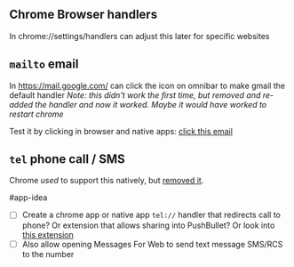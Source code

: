 ## Chrome Browser handlers
In chrome://settings/handlers can adjust this later for specific websites
## `mailto` email
In https://mail.google.com/ can click the icon on omnibar to make gmail the default handler
*Note: this didn't work the first time, but removed and re-added the handler and now it worked. Maybe it would have worked to restart chrome*

Test it by clicking in browser and native apps: [click this email](mailto:carl@carlwa.com)

## `tel` phone call / SMS
Chrome *used* to support this natively, but [removed it](https://x.com/ArtemR/status/1696692778233930031).

#app-idea 
- [ ] Create a chrome app or native app `tel://` handler that redirects call to phone? Or extension that allows sharing into PushBullet? Or look into [this extension](https://chromewebstore.google.com/detail/send-to-my-device/nibihlffjdkcdmmdihndbmicgmbkppid)
- [ ] Also allow opening Messages For Web to send text message SMS/RCS to the number
